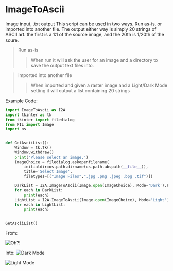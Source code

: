 # ImageToAscii
Image input, .txt output
This script can be used in two ways. Run as-is, or imported into another file.
The output either way is simply 20 strings of ASCII art. the first is a 1:1 of the source image, and the 20th is 1/20th of the soure.

> Run as-is
>> When run it will ask the user for an image and a directory to save the output text files into.


> imported into another file
>> When imported and given a raster image and a Light/Dark Mode setting it will output a list containing 20 strings


Example Code:

```py
import ImageToAscii as I2A
import tkinter as tk
from tkinter import filedialog
from PIL import Image
import os


def GetAsciiList():
    Window = tk.Tk()
    Window.withdraw()
    print('Please select an image.')
    ImageChoice = filedialog.askopenfilename(
        initialdir=os.path.dirname(os.path.abspath(__file__)),
        title='Select Image',
        filetypes=[("Image Files",".jpg .png .jpeg .bpg .tif")])

    DarkList = I2A.ImageToAscii(Image.open(ImageChoice), Mode='Dark').FullList()
    for each in DarkList:
        print(each)
    LightList = I2A.ImageToAscii(Image.open(ImageChoice), Mode='Light').FullList()
    for each in LightList:
        print(each)


GetAsciiList()
```
From:

![Oh?!](https://raw.githubusercontent.com/CaptiosusNomen/ImageToAscii/master/Images/WALK.jpg)



Into:
![Dark Mode](https://raw.githubusercontent.com/CaptiosusNomen/ImageToAscii/master/AsciiArt/DarkMode3.png)

![Light Mode](https://raw.githubusercontent.com/CaptiosusNomen/ImageToAscii/master/AsciiArt/LightMode3.png)




